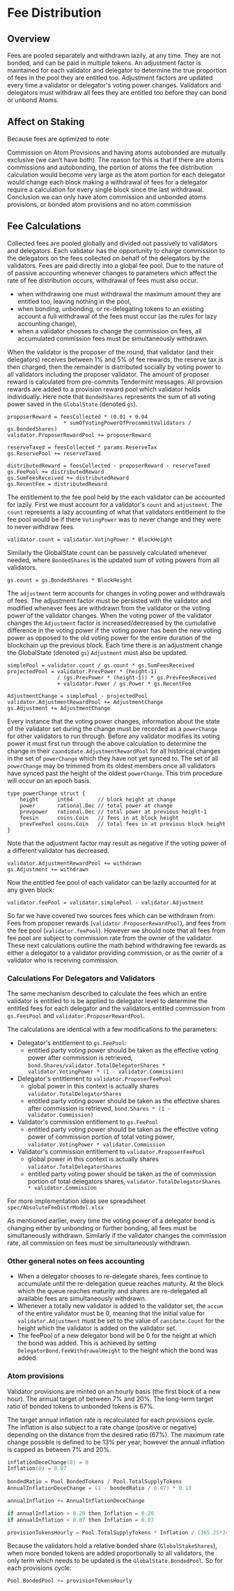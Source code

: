 # Fee Distribution

## Overview

Fees are pooled separately and withdrawn lazily, at any time.  They are not
bonded, and can be paid in multiple tokens.  An adjustment factor is maintained
for each validator and delegator to determine the true proportion of fees in
the pool they are entitled too.  Adjustment factors are updated every time a
validator or delegator's voting power changes.  Validators and delegators must
withdraw all fees they are entitled too before they can bond or unbond Atoms.

## Affect on Staking

Because fees are optimized to note

Commission on Atom Provisions and having atoms autobonded are mutually
exclusive (we can’t have both). The reason for this is that if there are atoms
commissions and autobonding, the portion of atoms the fee distribution
calculation would become very large as the atom portion for each delegator
would change each block making a withdrawal of fees for a delegator require a
calculation for every single block since the last withdrawal. Conclusion we can
only have atom commission and unbonded atoms provisions, or bonded atom
provisions and no atom commission

## Fee Calculations

Collected fees are pooled globally and divided out passively to validators and
delegators. Each validator has the opportunity to charge commission to the
delegators on the fees collected on behalf of the delegators by the validators.
Fees are paid directly into a global fee pool. Due to the nature of of passive
accounting whenever changes to parameters which affect the rate of fee
distribution occurs, withdrawal of fees must also occur. 
 
 - when withdrawing one must withdrawal the maximum amount they are entitled
   too, leaving nothing in the pool, 
 - when bonding, unbonding, or re-delegating tokens to an existing account a
   full withdrawal of the fees must occur (as the rules for lazy accounting
   change), 
 - when a validator chooses to change the commission on fees, all accumulated 
   commission fees must be simultaneously withdrawn.

When the validator is the proposer of the round, that validator (and their
delegators) receives between 1% and 5% of fee rewards, the reserve tax is then
charged, then the remainder is distributed socially by voting power to all
validators including the proposer validator.  The amount of proposer reward is
calculated from pre-commits Tendermint messages. All provision rewards are
added to a provision reward pool which validator holds individually. Here note
that `BondedShares` represents the sum of all voting power saved in the
`GlobalState` (denoted `gs`).

```
proposerReward = feesCollected * (0.01 + 0.04 
                  * sumOfVotingPowerOfPrecommitValidators / gs.BondedShares)
validator.ProposerRewardPool += proposerReward

reserveTaxed = feesCollected * params.ReserveTax
gs.ReservePool += reserveTaxed

distributedReward = feesCollected - proposerReward - reserveTaxed
gs.FeePool += distributedReward
gs.SumFeesReceived += distributedReward
gs.RecentFee = distributedReward
```

The entitlement to the fee pool held by the each validator can be accounted for
lazily.  First we must account for a validator's `count` and `adjustment`. The
`count` represents a lazy accounting of what that validators entitlement to the
fee pool would be if there `VotingPower` was to never change and they were to
never withdraw fees. 

``` 
validator.count = validator.VotingPower * BlockHeight
``` 

Similarly the GlobalState count can be passively calculated whenever needed,
where `BondedShares` is the updated sum of voting powers from all validators.

``` 
gs.count = gs.BondedShares * BlockHeight
``` 

The `adjustment` term accounts for changes in voting power and withdrawals of
fees. The adjustment factor must be persisted with the validator and modified
whenever fees are withdrawn from the validator or the voting power of the
validator changes. When the voting power of the validator changes the
`Adjustment` factor is increased/decreased by the cumulative difference in the
voting power if the voting power has been the new voting power as opposed to
the old voting power for the entire duration of the blockchain up the previous
block. Each time there is an adjustment change the GlobalState (denoted `gs`)
`Adjustment` must also be updated.

```
simplePool = validator.count / gs.count * gs.SumFeesReceived
projectedPool = validator.PrevPower * (height-1) 
                / (gs.PrevPower * (height-1)) * gs.PrevFeesReceived
                + validator.Power / gs.Power * gs.RecentFee

AdjustmentChange = simplePool - projectedPool
validator.AdjustmentRewardPool += AdjustmentChange
gs.Adjustment += AdjustmentChange
```

Every instance that the voting power changes, information about the state of
the validator set during the change must be recorded as a `powerChange` for
other validators to run through. Before any validator modifies its voting power
it must first run through the above calculation to determine the change in
their `caandidate.AdjustmentRewardPool` for all historical changes in the set
of `powerChange` which they have not yet synced to.  The set of all
`powerChange` may be trimmed from its oldest members once all validators have
synced past the height of the oldest `powerChange`.  This trim procedure will
occur on an epoch basis.  

```golang
type powerChange struct {
    height      int64        // block height at change
    power       rational.Dec // total power at change
    prevpower   rational.Dec // total power at previous height-1 
    feesin      coins.Coin   // fees in at block height
    prevFeePool coins.Coin   // total fees in at previous block height
}
```

Note that the adjustment factor may result as negative if the voting power of a
different validator has decreased.  

``` 
validator.AdjustmentRewardPool += withdrawn
gs.Adjustment += withdrawn
``` 

Now the entitled fee pool of each validator can be lazily accounted for at 
any given block:

```
validator.feePool = validator.simplePool - validator.Adjustment
```

So far we have covered two sources fees which can be withdrawn from: Fees from
proposer rewards (`validator.ProposerRewardPool`), and fees from the fee pool
(`validator.feePool`). However we should note that all fees from fee pool are
subject to commission rate from the owner of the validator. These next
calculations outline the math behind withdrawing fee rewards as either a
delegator to a validator providing commission, or as the owner of a validator
who is receiving commission.

### Calculations For Delegators and Validators

The same mechanism described to calculate the fees which an entire validator is
entitled to is be applied to delegator level to determine the entitled fees for
each delegator and the validators entitled commission from `gs.FeesPool` and
`validator.ProposerRewardPool`. 

The calculations are identical with a few modifications to the parameters:
 - Delegator's entitlement to `gs.FeePool`:
   - entitled party voting power should be taken as the effective voting power
     after commission is retrieved, 
     `bond.Shares/validator.TotalDelegatorShares * validator.VotingPower * (1 - validator.Commission)`
 - Delegator's entitlement to `validator.ProposerFeePool` 
   - global power in this context is actually shares
     `validator.TotalDelegatorShares`
   - entitled party voting power should be taken as the effective shares after
     commission is retrieved, `bond.Shares * (1 - validator.Commission)`
 - Validator's commission entitlement to `gs.FeePool` 
   - entitled party voting power should be taken as the effective voting power
     of commission portion of total voting power, 
     `validator.VotingPower * validator.Commission`
 - Validator's commission entitlement to `validator.ProposerFeePool` 
   - global power in this context is actually shares
     `validator.TotalDelegatorShares`
   - entitled party voting power should be taken as the of commission portion
     of total delegators shares, 
     `validator.TotalDelegatorShares * validator.Commission`

For more implementation ideas see spreadsheet `spec/AbsoluteFeeDistrModel.xlsx`

As mentioned earlier, every time the voting power of a delegator bond is
changing either by unbonding or further bonding, all fees must be
simultaneously withdrawn. Similarly if the validator changes the commission
rate, all commission on fees must be simultaneously withdrawn.  

### Other general notes on fees accounting

- When a delegator chooses to re-delegate shares, fees continue to accumulate
  until the re-delegation queue reaches maturity. At the block which the queue
  reaches maturity and shares are re-delegated all available fees are
  simultaneously withdrawn. 
- Whenever a totally new validator is added to the validator set, the `accum`
  of the entire validator must be 0, meaning that the initial value for
  `validator.Adjustment` must be set to the value of `canidate.Count` for the
  height which the validator is added on the validator set.
- The feePool of a new delegator bond will be 0 for the height at which the bond
  was added. This is achieved by setting `DelegatorBond.FeeWithdrawalHeight` to
  the height which the bond was added. 

### Atom provisions

Validator provisions are minted on an hourly basis (the first block of a new
hour). The annual target of between 7% and 20%. The long-term target ratio of
bonded tokens to unbonded tokens is 67%.

The target annual inflation rate is recalculated for each provisions cycle. The
inflation is also subject to a rate change (positive or negative) depending on
the distance from the desired ratio (67%). The maximum rate change possible is
defined to be 13% per year, however the annual inflation is capped as between
7% and 20%.

```go
inflationDeceChange(0) = 0
Inflation(0) = 0.07
    
bondedRatio = Pool.BondedTokens / Pool.TotalSupplyTokens
AnnualInflationDeceChange = (1 - bondedRatio / 0.67) * 0.13

annualInflation += AnnualInflationDeceChange

if annualInflation > 0.20 then Inflation = 0.20
if annualInflation < 0.07 then Inflation = 0.07

provisionTokensHourly = Pool.TotalSupplyTokens * Inflation / (365.25*24)
```

Because the validators hold a relative bonded share (`GlobalStakeShares`), when
more bonded tokens are added proportionally to all validators, the only term
which needs to be updated is the `GlobalState.BondedPool`. So for each 
provisions cycle:

```go
Pool.BondedPool += provisionTokensHourly
```
